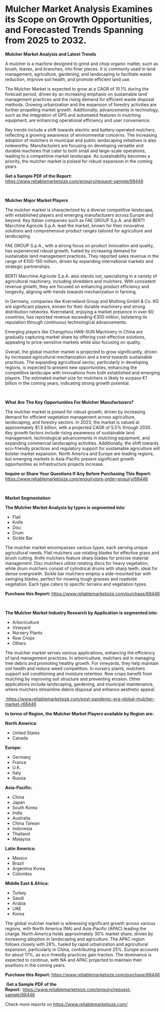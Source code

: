 <p><h1>Mulcher Market Analysis Examines its Scope on Growth Opportunities, and Forecasted Trends Spanning from 2025 to 2032.</h1></p><p><strong>Mulcher Market Analysis and Latest Trends</strong></p>
<p><p>A mulcher is a machine designed to grind and chop organic matter, such as brush, leaves, and branches, into finer pieces. It is commonly used in land management, agriculture, gardening, and landscaping to facilitate waste reduction, improve soil health, and promote efficient land use.</p><p>The Mulcher Market is expected to grow at a CAGR of 10.1% during the forecast period, driven by an increasing emphasis on sustainable land management practices and the rising demand for efficient waste disposal methods. Growing urbanization and the expansion of forestry activities are further propelling market growth. Additionally, advancements in technology, such as the integration of GPS and automated features in mulching equipment, are enhancing operational efficiency and user convenience.</p><p>Key trends include a shift towards electric and battery-operated mulchers, reflecting a growing awareness of environmental concerns. The increasing adoption of mulchers in municipal and public landscaping initiatives is also noteworthy. Manufacturers are focusing on developing versatile and durable machines that cater to both small and large-scale operations, leading to a competitive market landscape. As sustainability becomes a priority, the mulcher market is poised for robust expansion in the coming years.</p></p>
<p><strong>Get a Sample PDF of the Report:&nbsp;</strong> <a href="https://www.reliablemarketsize.com/enquiry/request-sample/68446?utm_campaign=3536&utm_medium=2&utm_source=Github&utm_content=ia&utm_term=30032025&utm_id=mulcher">https://www.reliablemarketsize.com/enquiry/request-sample/68446</a></p>
<p>&nbsp;</p>
<p><strong>Mulcher Major Market Players</strong></p>
<p><p>The mulcher market is characterized by a diverse competitive landscape, with established players and emerging manufacturers across Europe and beyond. Key Italian companies such as FAE GROUP S.p.A. and BERTI Macchine Agricole S.p.A. lead the market, known for their innovative solutions and comprehensive product ranges tailored for agriculture and landscaping.</p><p>FAE GROUP S.p.A., with a strong focus on product innovation and quality, has experienced robust growth, fueled by increasing demand for sustainable land management practices. They reported sales revenue in the range of €100-150 million, driven by expanding international markets and strategic partnerships.</p><p>BERTI Macchine Agricole S.p.A. also stands out, specializing in a variety of agricultural machinery, including shredders and mulchers. With consistent revenue growth, they are focused on enhancing product efficiency and longevity, aligning with trends towards mechanization in farming.</p><p>In Germany, companies like Kverneland Group and Muthing GmbH & Co. KG are significant players, known for their durable machinery and strong distribution networks. Kverneland, enjoying a market presence in over 60 countries, has reported revenue exceeding €300 million, bolstering its reputation through continuous technological advancements.</p><p>Emerging players like Changzhou HAN-SUN Machinery in China are gradually capturing market share by offering cost-effective solutions, appealing to price-sensitive markets while also focusing on quality.</p><p>Overall, the global mulcher market is projected to grow significantly, driven by increased agricultural mechanization and a trend towards sustainable practices. The expanding agricultural sector, particularly in developing regions, is expected to present new opportunities, enhancing the competitive landscape with innovations from both established and emerging players. The estimated market size for mulchers is likely to surpass €1 billion in the coming years, indicating strong growth potential.</p></p>
<p>&nbsp;</p>
<p><strong>What Are The Key Opportunities For Mulcher Manufacturers?</strong></p>
<p><p>The mulcher market is poised for robust growth, driven by increasing demand for efficient vegetation management across agriculture, landscaping, and forestry sectors. In 2023, the market is valued at approximately $1.5 billion, with a projected CAGR of 5.5% through 2030. Key growth factors include rising awareness of sustainable land management, technological advancements in mulching equipment, and expanding commercial landscaping activities. Additionally, the shift towards eco-friendly practices and regulatory support for sustainable agriculture will bolster market expansion. North America and Europe are leading regions, but emerging markets in Asia-Pacific present significant growth opportunities as infrastructure projects increase.</p></p>
<p><strong>Inquire or Share Your Questions If Any Before Purchasing This Report:</strong> <a href="https://www.reliablemarketsize.com/enquiry/pre-order-enquiry/68446?utm_campaign=3536&utm_medium=2&utm_source=Github&utm_content=ia&utm_term=30032025&utm_id=mulcher">https://www.reliablemarketsize.com/enquiry/pre-order-enquiry/68446</a></p>
<p>&nbsp;</p>
<p><strong>Market Segmentation</strong></p>
<p><strong>The Mulcher Market Analysis by types is segmented into:</strong></p>
<p><ul><li>Flail</li><li>Knife</li><li>Disc</li><li>Drum</li><li>Sickle Bar</li></ul></p>
<p><p>The mulcher market encompasses various types, each serving unique agricultural needs. Flail mulchers use rotating blades for effective grass and brush cutting. Knife mulchers feature sharp blades for precise material management. Disc mulchers utilize rotating discs for heavy vegetation, while drum mulchers consist of cylindrical drums with sharp teeth, ideal for dense overgrowth. Sickle bar mulchers employ a side-mounted bar with swinging blades, perfect for mowing tough grasses and roadside vegetation. Each type caters to specific terrains and vegetation types.</p></p>
<p><strong>Purchase this Report:&nbsp;</strong><a href="https://www.reliablemarketsize.com/purchase/68446?utm_campaign=3536&utm_medium=2&utm_source=Github&utm_content=ia&utm_term=30032025&utm_id=mulcher">https://www.reliablemarketsize.com/purchase/68446</a></p>
<p>&nbsp;</p>
<p><strong>The Mulcher Market Industry Research by Application is segmented into:</strong></p>
<p><ul><li>Arboriculture</li><li>Vineyard</li><li>Nursery Plants</li><li>Row Crops</li><li>Others</li></ul></p>
<p><p>The mulcher market serves various applications, enhancing the efficiency of land management practices. In arboriculture, mulchers aid in managing tree debris and promoting healthy growth. For vineyards, they help maintain soil health and reduce weed competition. In nursery plants, mulchers support soil conditioning and moisture retention. Row crops benefit from mulching by improving soil structure and preventing erosion. Other applications include landscaping, gardening, and municipal maintenance, where mulchers streamline debris disposal and enhance aesthetic appeal.</p></p>
<p><a href="https://www.reliablemarketsize.com/post-pandemic-era-global-mulcher-market-r68446?utm_campaign=3536&utm_medium=2&utm_source=Github&utm_content=ia&utm_term=30032025&utm_id=mulcher">&nbsp;https://www.reliablemarketsize.com/post-pandemic-era-global-mulcher-market-r68446</a></p>
<p><strong>In terms of Region, the Mulcher Market Players available by Region are:</strong></p>
<p>
    <p> <strong> North America: </strong>
        <ul>
            <li>United States</li>
            <li>Canada</li>
        </ul>
        </p> 
    <p> <strong> Europe: </strong>
        <ul>
            <li>Germany</li>
            <li>France</li>
            <li>U.K.</li>
            <li>Italy</li>
            <li>Russia</li>
        </ul>
        </p> 
    <p> <strong> Asia-Pacific: </strong>
        <ul>
            <li>China</li>
            <li>Japan</li>
            <li>South Korea</li>
            <li>India</li>
            <li>Australia</li>
            <li>China Taiwan</li>
            <li>Indonesia</li>
            <li>Thailand</li>
            <li>Malaysia</li>
        </ul>
        </p> 
    <p> <strong> Latin America: </strong>
        <ul>
            <li>Mexico</li>
            <li>Brazil</li>
            <li>Argentina Korea</li>
            <li>Colombia</li>
        </ul>
        </p> 
    <p> <strong> Middle East & Africa: </strong>
        <ul>
            <li>Turkey</li>
            <li>Saudi</li>
            <li>Arabia</li>
            <li>UAE</li>
            <li>Korea</li>
        </ul>
    </p>
    </p>
<p><p>The global mulcher market is witnessing significant growth across various regions, with North America (NA) and Asia-Pacific (APAC) leading the charge. North America holds approximately 30% market share, driven by increasing adoption in landscaping and agriculture. The APAC region follows closely with 28%, fueled by rapid urbanization and agricultural expansion, particularly in China, contributing around 25%. Europe accounts for about 17%, as eco-friendly practices gain traction. The dominance is expected to continue, with NA and APAC projected to maintain their positions in the coming years.</p></p>
<p><strong>Purchase this Report: </strong><a href="https://www.reliablemarketsize.com/purchase/68446?utm_campaign=3536&utm_medium=2&utm_source=Github&utm_content=ia&utm_term=30032025&utm_id=mulcher">https://www.reliablemarketsize.com/purchase/68446</a></p>
<p>&nbsp;<strong>Get a Sample PDF of the Report:&nbsp;&nbsp;</strong><a href="https://www.reliablemarketsize.com/enquiry/request-sample/68446?utm_campaign=3536&utm_medium=2&utm_source=Github&utm_content=ia&utm_term=30032025&utm_id=mulcher">https://www.reliablemarketsize.com/enquiry/request-sample/68446</a></p>
<p><strong></strong></p>
<p>Check more reports on <a href="https://www.reliablemarketsize.com/?utm_campaign=3536&utm_medium=2&utm_source=Github&utm_content=ia&utm_term=30032025&utm_id=mulcher">https://www.reliablemarketsize.com/</a></p>